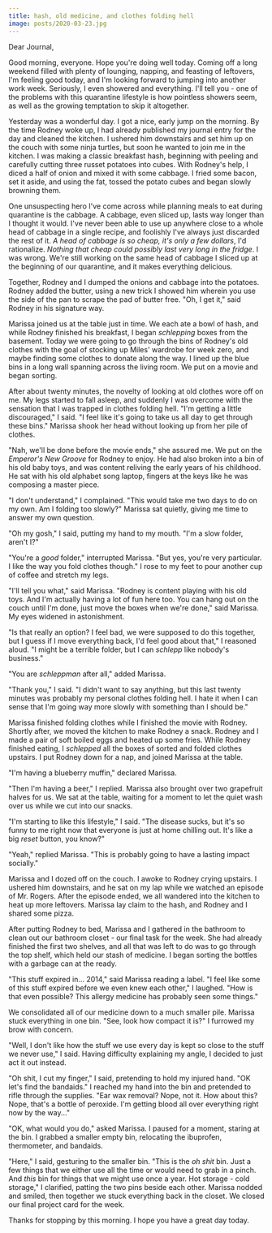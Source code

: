 ```yaml
---
title: hash, old medicine, and clothes folding hell
image: posts/2020-03-23.jpg
---
```


Dear Journal,

Good morning, everyone.  Hope you're doing well today.  Coming off a
long weekend filled with plenty of lounging, napping, and feasting of
leftovers, I'm feeling good today, and I'm looking forward to jumping
into another work week.  Seriously, I even showered and everything.
I'll tell you - one of the problems with this quarantine lifestyle is
how pointless showers seem, as well as the growing temptation to skip
it altogether.

Yesterday was a wonderful day.  I got a nice, early jump on the
morning.  By the time Rodney woke up, I had already published my
journal entry for the day and cleaned the kitchen.  I ushered him
downstairs and set him up on the couch with some ninja turtles, but
soon he wanted to join me in the kitchen.  I was making a classic
breakfast hash, beginning with peeling and carefully cutting three
russet potatoes into cubes.  With Rodney's help, I diced a half of
onion and mixed it with some cabbage.  I fried some bacon, set it
aside, and using the fat, tossed the potato cubes and began slowly
browning them.

One unsuspecting hero I've come across while planning meals to eat
during quarantine is the cabbage.  A cabbage, even sliced up, lasts
way longer than I thought it would.  I've never been able to use up
anywhere close to a whole head of cabbage in a single recipe, and
foolishly I've always just discarded the rest of it.  _A head of
cabbage is so cheap, it's only a few dollars_, I'd rationalize.
_Nothing that cheap could possibly last very long in the fridge_.  I
was wrong.  We're still working on the same head of cabbage I sliced
up at the beginning of our quarantine, and it makes everything
delicious.

Together, Rodney and I dumped the onions and cabbage into the
potatoes.  Rodney added the butter, using a new trick I showed him
wherein you use the side of the pan to scrape the pad of butter free.
"Oh, I get it," said Rodney in his signature way.

Marissa joined us at the table just in time.  We each ate a bowl of
hash, and while Rodney finished his breakfast, I began _schlepping_
boxes from the basement.  Today we were going to go through the bins
of Rodney's old clothes with the goal of stocking up Miles' wardrobe
for week zero, and maybe finding some clothes to donate along the way.
I lined up the blue bins in a long wall spanning across the living
room.  We put on a movie and began sorting.

After about twenty minutes, the novelty of looking at old clothes wore
off on me.  My legs started to fall asleep, and suddenly I was
overcome with the sensation that I was trapped in clothes folding
hell.  "I'm getting a little discouraged," I said.  "I feel like it's
going to take us all day to get through these bins."  Marissa shook
her head without looking up from her pile of clothes.

"Nah, we'll be done before the movie ends," she assured me.  We put on
the _Emperor's New Groove_ for Rodney to enjoy.  He had also broken
into a bin of his old baby toys, and was content reliving the early
years of his childhood.  He sat with his old alphabet song laptop,
fingers at the keys like he was composing a master piece.

"I don't understand," I complained.  "This would take me two days to
do on my own.  Am I folding too slowly?"  Marissa sat quietly, giving
me time to answer my own question.

"Oh my gosh," I said, putting my hand to my mouth.  "I'm a slow
folder, aren't I?"

"You're a _good_ folder," interrupted Marissa.  "But yes, you're very
particular.  I like the way you fold clothes though."  I rose to my
feet to pour another cup of coffee and stretch my legs.

"I'll tell you what," said Marissa.  "Rodney is content playing with
his old toys.  And I'm actually having a lot of fun here too.  You can
hang out on the couch until I'm done, just move the boxes when we're
done," said Marissa.  My eyes widened in astonishment.

"Is that really an option?  I feel bad, we were supposed to do this
together, but I guess if I move everything back, I'd feel good about
that," I reasoned aloud.  "I might be a terrible folder, but I can
_schlepp_ like nobody's business."

"You are _schleppman_ after all," added Marissa.

"Thank you," I said.  "I didn't want to say anything, but this last
twenty minutes was probably my personal clothes folding hell.  I hate
it when I can sense that I'm going way more slowly with something than
I should be."

Marissa finished folding clothes while I finished the movie with
Rodney.  Shortly after, we moved the kitchen to make Rodney a snack.
Rodney and I made a pair of soft boiled eggs and heated up some
fries.  While Rodney finished eating, I _schlepped_ all the boxes of
sorted and folded clothes upstairs.  I put Rodney down for a nap, and
joined Marissa at the table.

"I'm having a blueberry muffin," declared Marissa.

"Then I'm having a beer," I replied.  Marissa also brought over two
grapefruit halves for us.  We sat at the table, waiting for a moment
to let the quiet wash over us while we cut into our snacks.

"I'm starting to like this lifestyle," I said.  "The disease sucks,
but it's so funny to me right now that everyone is just at home
chilling out.  It's like a big _reset_ button, you know?"

"Yeah," replied Marissa.  "This is probably going to have a lasting
impact socially."

Marissa and I dozed off on the couch.  I awoke to Rodney crying
upstairs.  I ushered him downstairs, and he sat on my lap while we
watched an episode of Mr. Rogers.  After the episode ended, we all
wandered into the kitchen to heat up more leftovers.  Marissa lay
claim to the hash, and Rodney and I shared some pizza.

After putting Rodney to bed, Marissa and I gathered in the bathroom to
clean out our bathroom closet - our final task for the week.  She had
already finished the first two shelves, and all that was left to do
was to go through the top shelf, which held our stash of medicine.  I
began sorting the bottles with a garbage can at the ready.

"This stuff expired in... 2014," said Marissa reading a label.  "I
feel like some of this stuff expired before we even knew each other,"
I laughed.  "How is that even possible?  This allergy medicine has
probably seen some things."

We consolidated all of our medicine down to a much smaller pile.
Marissa stuck everything in one bin.  "See, look how compact it is?"
I furrowed my brow with concern.

"Well, I don't like how the stuff we use every day is kept so close to
the stuff we never use," I said.  Having difficulty explaining my
angle, I decided to just act it out instead.

"Oh shit, I cut my finger," I said, pretending to hold my injured
hand.  "OK let's find the bandaids."  I reached my hand into the bin
and pretended to rifle through the supplies.  "Ear wax removal?  Nope,
not it.  How about this?  Nope, that's a bottle of peroxide.  I'm
getting blood all over everything right now by the way..."

"OK, what would you do," asked Marissa.  I paused for a moment,
staring at the bin.  I grabbed a smaller empty bin, relocating the
ibuprofen, thermometer, and bandaids.

"Here," I said, gesturing to the smaller bin.  "This is the _oh shit_
bin.  Just a few things that we either use all the time or would need
to grab in a pinch.  And _this_ bin for things that we might use once
a year.  Hot storage - cold storage," I clarified, patting the two
pins beside each other.  Marissa nodded and smiled, then together we
stuck everything back in the closet.  We closed our final project card
for the week.

Thanks for stopping by this morning.  I hope you have a great day
today.
